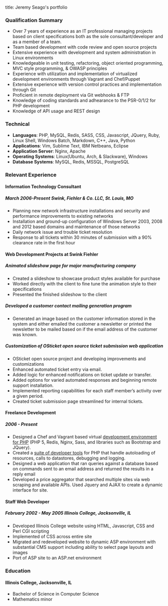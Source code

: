 title:  Jeremy Seago's portfolio

### Qualification Summary
* Over 7 years of experience as an IT professional managing projects based on client specifications both as the sole consultant/developer and as a member of a team.
* Team based development with code review and open source projects
* Extensive experience with development and system administration in Linux environments
* Knowledgeable in unit testing, refactoring, object oriented programming, MVC style programming, & OWASP principles
* Experience with utilization and implementation of virtualized development environments through Vagrant and Chef/Puppet
* Extensive experience with version control practices and implementation through Git
* Proficient in remote deployment via Git webhooks & FTP
* Knowledge of coding standards and adhearance to the PSR-0/1/2 for PHP development
* Knowledge of API usage and REST design

### Technical
* **Languages**: PHP, MySQL, Redis, SASS, CSS, Javascript, JQuery, Ruby, Linux Shell, Windows Batch, Markdown, C++, Java, Python
* **Applications**: Vim, Sublime Text, IBM Netbeans, Eclipse
* **Application Server**: Nginx, Apache
* **Operating Systems**: Linux(Ubuntu, Arch, & Slackware), Windows
* **Database Systems**: MySQL, Redis, MSSQL, PostgreSQL

### Relevant Experience
#### Information Technology Consultant
##### March 2006-Present  Swink, Fiehler &amp; Co. LLC, St. Louis, MO
* Planning new network infrastructure installations and security and performance improvements to existing networks
* Installation and ground-up configuration of Windows Server 2003, 2008 and 2012 based domains and maintenance of those networks
* Daily network issue and trouble ticket resolution
* Response to all tickets within 30 minutes of submission with a 90% clearance rate in the first hour

#### Web Development Projects at Swink Fiehler
##### Animated slideshow page for major manufacturing company
* Created a slideshow to showcase product styles available for purchase
* Worked directly with the client to fine tune the animation style to their specifications
* Presented the finished slideshow to the client

##### Developed a customer contact mailing generation program
* Generated an image based on the customer information stored in the system and either emailed the customer a newsletter or printed the newsletter to be mailed based on if the email address of the customer was known.

##### Customization of OSticket open source ticket submission web application
* OSticket open source project and developing improvements and customizations
* Enhanced automated ticket entry via email.
* Added logic for enhanced notifications on ticket update or transfer.
* Added options for varied automated responses and beginning remote support installation.
* Implemented reporting capabilities  for each staff member’s activity over a given period.
* Created ticket submission page streamlined for internal tickets.

#### Freelance Development
##### 2006 - Present
* Designed a Chef and Vagrant based virtual [development environment for PHP](https://github.com/search?q=%40seagoj+cookbook) (PHP 5, Redis, Nginx, Sass, and libraries such as Bootstrap and JQuery).
* Created a [suite of developer tools](https://github.com/seagoj/Devtools.git) for PHP that handle autoloading of resources, calls to datastores, debugging and logging.
* Designed a web application that ran queries against a database based on commands sent to an email address and returned the results in a reply email
* Developed a price aggregator that searched multiple sites via web scraping and available APIs. Used Jquery and AJAX to create a dynamic interface for site.

#### Staff Web Developer
##### February 2002 - May 2005  Illinois College, Jacksonville, IL
* Developed Illinois College website using HTML, Javascript, CSS and Perl CGI scripting
* Implemented of CSS across entire site
* Migrated and redeveloped website to dynamic ASP environment with substantial CMS support including ability to select page layouts and images
* Port of ASP site to an ASP.net environment

### Education
#### Illinois College, Jacksonville, IL
* Bachelor of Science in Computer Science
* Mathematics minor
